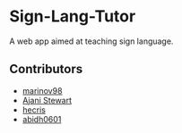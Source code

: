 # Sign-Lang-Tutor
A web app aimed at teaching sign language.

## Contributors
- [marinov98](https://github.com/marinov98)
- [Ajani Stewart](https://github.com/AjaniStewart)
- [hecris](https://github.com/hecris)
- [abidh0601](https://github.com/abidh0601)

